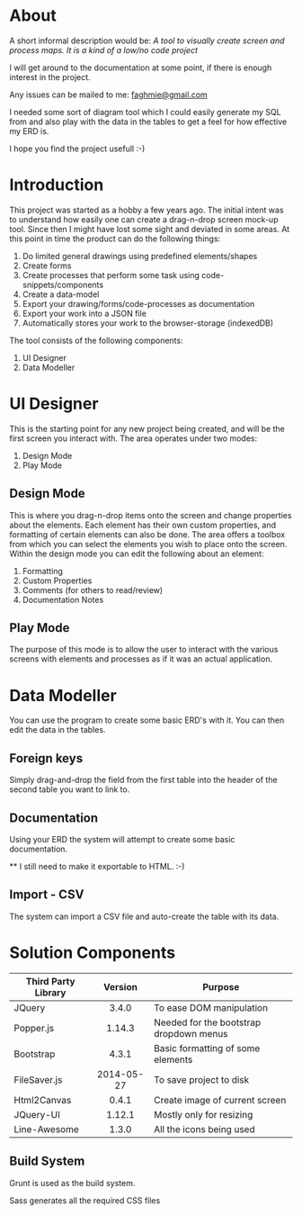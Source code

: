 # About
A short informal description would be: *A tool to visually create screen and process maps. It is a kind of a low/no code project*

I will get around to the documentation at some point, if there is enough interest in the project.

Any issues can be mailed to me: faghmie@gmail.com

I needed some sort of diagram tool which I could easily generate my SQL from and also play with the data in the tables to get a feel for how effective my ERD is.

I hope you find the project usefull :-)


# Introduction 

This project was started as a hobby a few years ago. The initial intent was to understand how easily one can create a drag-n-drop screen mock-up tool. Since then I might have lost some sight and deviated in some areas. At this point in time the product can do the following things:
1. Do limited general drawings using predefined elements/shapes
2. Create forms
3. Create processes that perform some task using code-snippets/components
4. Create a data-model
5. Export your drawing/forms/code-processes as documentation
6. Export your work into a JSON file
7. Automatically stores your work to the browser-storage (indexedDB)


The tool consists of the following components:
1. UI Designer
2. Data Modeller

# UI Designer

This is the starting point for any new project being created, and will be the first screen you interact with. The area operates under two modes:
1. Design Mode
2. Play Mode

## Design Mode
This is where you drag-n-drop items onto the screen and change properties about the elements. Each element has their own custom properties, and formatting of certain elements can also be done. The area offers a toolbox from which you can select the elements you wish to place onto the screen. Within the design mode you can edit the following about an element:
1. Formatting
2. Custom Properties
3. Comments (for others to read/review)
4. Documentation Notes

## Play Mode
The purpose of this mode is to allow the user to interact with the various screens with elements and processes as if it was an actual application.


# Data Modeller

You can use the program to create some basic ERD's with it.
You can then edit the data in the tables.

## Foreign keys

Simply drag-and-drop the field from the first table into the header
of the second table you want to link to.

## Documentation

Using your ERD the system will attempt to create some basic documentation.

** I still need to make it exportable to HTML. :-)


## Import - CSV

The system can import a CSV file and auto-create the table with its data.

# Solution Components

| Third Party Library |  Version   | Purpose                                 |
| ------------------- | :--------: | --------------------------------------- |
| JQuery              |   3.4.0    | To ease DOM manipulation                |
| Popper.js           |   1.14.3   | Needed for the bootstrap dropdown menus |
| Bootstrap           |   4.3.1    | Basic formatting of some elements       |
| FileSaver.js        | 2014-05-27 | To save project to disk                 |
| Html2Canvas         |   0.4.1    | Create image of current screen          |
| JQuery-UI           |   1.12.1   | Mostly only for resizing                |
| Line-Awesome        |   1.3.0    | All the icons being used                |

## Build System

Grunt is used as the build system.

Sass generates all the required CSS files


